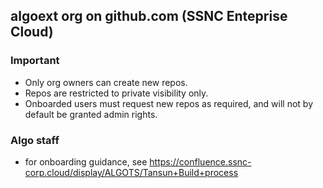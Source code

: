 ## algoext org on github.com (SSNC Enteprise Cloud)

### Important

- Only org owners can create new repos.
- Repos are restricted to private visibility only.
- Onboarded users must request new repos as required, and will not by default be granted admin rights.

### Algo staff

- for onboarding guidance, see https://confluence.ssnc-corp.cloud/display/ALGOTS/Tansun+Build+process
